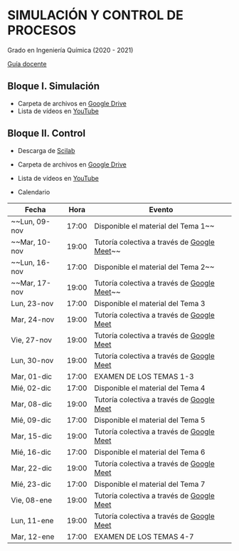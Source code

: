 # SIMULACIÓN Y CONTROL DE PROCESOS

 Grado en Ingeniería Química (2020 - 2021)
 
 [Guía docente](https://iquimica.ugr.es/sites/departamentos_files/departamentos_iquimica/public/inline-files/2020-21_220_11_41_Simulacion_Control_Procesos.pdf)


## Bloque I. Simulación

* Carpeta de archivos en [Google Drive](https://drive.google.com/drive/folders/1f5oBHUeEjwEuv7M8pTJEIiroGQr25Cw-) 
* Lista de vídeos en [YouTube](https://www.youtube.com/playlist?list=PLY7KaFBcCn-wRBAF-B86bEeSPU6pb234r)


## Bloque II. Control

* Descarga de [Scilab](http://www.scilab.org/)

* Carpeta de archivos en [Google Drive](https://drive.google.com/drive/folders/1TDeQDHIm9rNvplCiOlR4Mp-uJupkcyGd) 

* Lista de vídeos en [YouTube](https://www.youtube.com/playlist?list=PLh3F9fU7h8w3jyU5WFMaUnO8hIjd5mght)

* Calendario

Fecha       | Hora  | Evento
----------- | ----- | -------------
~~Lun, 09-nov | 17:00 | Disponible el material del Tema 1~~
~~Mar, 10-nov | 19:00 | Tutoría colectiva a través de [Google Meet](https://meet.google.com/rzw-gnwt-wmh)~~
~~Lun, 16-nov | 17:00 | Disponible el material del Tema 2~~
~~Mar, 17-nov | 19:00 | Tutoría colectiva a través de [Google Meet](https://meet.google.com/rzw-gnwt-wmh)~~
Lun, 23-nov | 17:00 | Disponible el material del Tema 3
Mar, 24-nov | 19:00 | Tutoría colectiva a través de [Google Meet](https://meet.google.com/rzw-gnwt-wmh)
Vie, 27-nov | 19:00 | Tutoría colectiva a través de [Google Meet](https://meet.google.com/rzw-gnwt-wmh)
Lun, 30-nov | 19:00 | Tutoría colectiva a través de [Google Meet](https://meet.google.com/rzw-gnwt-wmh)
Mar, 01-dic | 17:00 | EXAMEN DE LOS TEMAS 1-3
Mié, 02-dic | 17:00 | Disponible el material del Tema 4
Mar, 08-dic | 19:00 | Tutoría colectiva a través de [Google Meet](https://meet.google.com/rzw-gnwt-wmh)
Mié, 09-dic | 17:00 | Disponible el material del Tema 5
Mar, 15-dic | 19:00 | Tutoría colectiva a través de [Google Meet](https://meet.google.com/rzw-gnwt-wmh)
Mié, 16-dic | 17:00 | Disponible el material del Tema 6
Mar, 22-dic | 19:00 | Tutoría colectiva a través de [Google Meet](https://meet.google.com/rzw-gnwt-wmh)
Mié, 23-dic | 17:00 | Disponible el material del Tema 7
Vie, 08-ene | 19:00 | Tutoría colectiva a través de [Google Meet](https://meet.google.com/rzw-gnwt-wmh)
Lun, 11-ene | 19:00 | Tutoría colectiva a través de [Google Meet](https://meet.google.com/rzw-gnwt-wmh)
Mar, 12-ene | 17:00 | EXAMEN DE LOS TEMAS 4-7
